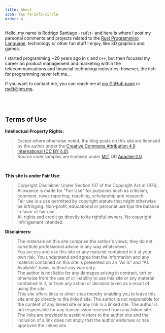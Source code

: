 ```yaml
---
title: About
icon: fas fa-info-circle
order: 4
---
```


Hello, my name is Rodrigo Santiago -`rsdlt`- and here is where I post my personal comments and projects related to the [Rust Programming Language][rpl], technology or other fun stuff I enjoy, like 3D graphics and games. 

I started programming ~20 years ago in `C` and `C++`, but then focused my career on product management and marketing within the telecommunications and financial technology industries; however, the itch for programming never left me...

If you want to contact me, you can reach me at
[my GitHub page](https://github.com/rsdlt) or [rsdlt@pm.me](mailto:rsdlt@pm.me).

<br />
<br />

## Terms of Use

**Intellectual Property Rights:**
> Except where otherwise noted, the blog posts on this site are licensed by the author 
    under the <a href="https://creativecommons.org/licenses/by/4.0/">Creative Commons Attribution 4.0 International (CC BY 4.0)</a>.<br /> 
> Source code samples are licensed under <a href="https://mit-license.org/">MIT</a> OR <a href="http://www.apache.org/licenses/LICENSE-2.0">Apache-2.0</a>.
<br />

**This site is under Fair Use:**
> Copyright Disclaimer Under Section 107 of the Copyright Act in 1976; Allowance is made for "Fair Use" for purposes such as criticism, comment, news reporting, teaching, scholarship and research. <br />
> Fair use is a use permitted by copyright statute that might otherwise be infringing. Non-profit, educational or personal use tips the balance in favor of fair use.<br />
> All rights and credit go directly to its rightful owners. No copyright infringement intended.


**Disclaimers:**
> The materials on this site comprise the author's views; they do not constitute professional advice in any way whatsoever. <br />
> You access and use this site or any material contained in it at your own risk. You understand and agree that the information and any material contained on this site is presented on an "As Is" and "As Available" basis, without any warranty. <br />
> The author is not liable for any damages arising in contract, tort or otherwise from the use of or inability to use this site or any material contained in it, or from any action or decision taken as a result of using the site.<br />
> This site offers links to other sites thereby enabling you to leave this site and go directly to the linked site. The author is not responsible for the content of any linked site or any link in a linked site. The author is not responsible for any transmission received from any linked site. The links are provided to assist visitors to the author site and the inclusion of a link does not imply that the author endorses or has approved the linked site. 


[rpl]: https://www.rust-lang.org/ 

